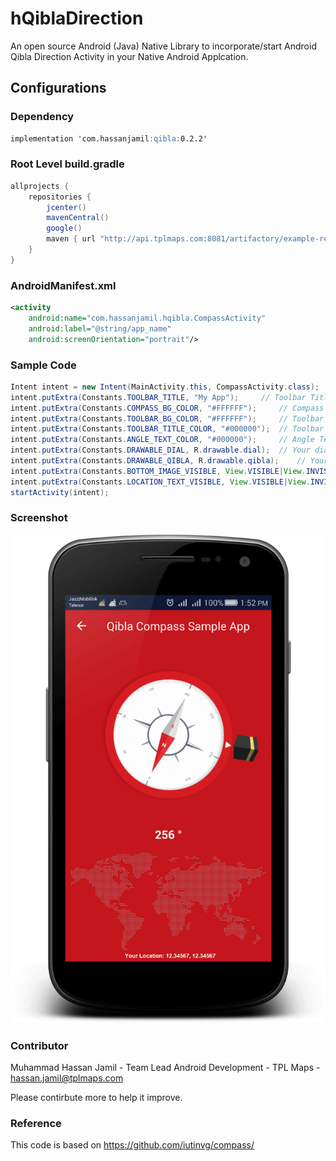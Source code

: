 # hQiblaDirection

An open source Android (Java) Native Library to incorporate/start Android Qibla Direction Activity in your Native Android Applcation.


## Configurations
### Dependency
```markdown
implementation 'com.hassanjamil:qibla:0.2.2'
```
### Root Level build.gradle
``` groovy
allprojects {
    repositories {
        jcenter()
        mavenCentral()
        google()
        maven { url "http://api.tplmaps.com:8081/artifactory/example-repo-local/" }
    }
}
```
### AndroidManifest.xml
``` xml
<activity
	android:name="com.hassanjamil.hqibla.CompassActivity"
	android:label="@string/app_name"
	android:screenOrientation="portrait"/>
```
### Sample Code
``` java
Intent intent = new Intent(MainActivity.this, CompassActivity.class);
intent.putExtra(Constants.TOOLBAR_TITLE, "My App");		// Toolbar Title
intent.putExtra(Constants.COMPASS_BG_COLOR, "#FFFFFF");		// Compass background color
intent.putExtra(Constants.TOOLBAR_BG_COLOR, "#FFFFFF");		// Toolbar Background color
intent.putExtra(Constants.TOOLBAR_TITLE_COLOR, "#000000");	// Toolbar Title color
intent.putExtra(Constants.ANGLE_TEXT_COLOR, "#000000");		// Angle Text color
intent.putExtra(Constants.DRAWABLE_DIAL, R.drawable.dial);	// Your dial drawable resource
intent.putExtra(Constants.DRAWABLE_QIBLA, R.drawable.qibla); 	// Your qibla indicator drawable resource
intent.putExtra(Constants.BOTTOM_IMAGE_VISIBLE, View.VISIBLE|View.INVISIBLE|View.GONE);	// Bottom Image visibility
intent.putExtra(Constants.LOCATION_TEXT_VISIBLE, View.VISIBLE|View.INVISIBLE|View.GONE); // Your location text on bottom
startActivity(intent);
```
### Screenshot
![Preview](Screenshots/preview.png?raw=true "Preview")

### Contributor
Muhammad Hassan Jamil - Team Lead Android Development - TPL Maps - hassan.jamil@tplmaps.com

Please contirbute more to help it improve.

### Reference
This code is based on https://github.com/iutinvg/compass/
